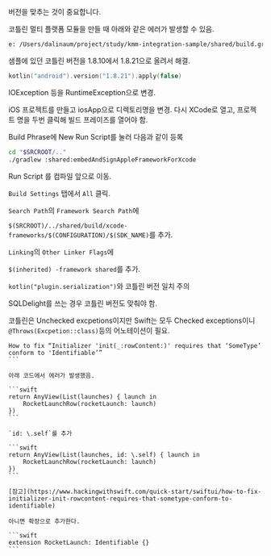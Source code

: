 버전을 맞추는 것이 중요합니다.

코틀린 멀티 플랫폼 모듈을 만들 때 아래와 같은 에러가 발생할 수 있음.

```sh
e: /Users/dalinaum/project/study/kmm-integration-sample/shared/build.gradle.kts:6:8: An annotation argument must be a compile-time constant
```

샘플에 있던 코틀린 버전을 1.8.10에서 1.8.21으로 올려서 해결.

```kotlin
kotlin("android").version("1.8.21").apply(false)
```

IOException 등을 RuntimeException으로 변경.

iOS 프로젝트를 만들고 iosApp으로 디렉토리명을 변경.
다시 XCode로 열고, 프로젝트 명을 두번 클릭해 빌드 프레이즈를 열어야 함.

Build Phrase에 New Run Script를 눌러 다음과 같이 등록

```sh
cd "$SRCROOT/.."
./gradlew :shared:embedAndSignAppleFrameworkForXcode
```

Run Script 를 컴파일 앞으로 이동.

`Build Settings` 탭에서 `All` 클릭.

`Search Path`의 `Framework Search Path`에 

`$(SRCROOT)/../shared/build/xcode-frameworks/$(CONFIGURATION)/$(SDK_NAME)`를 추가.

`Linking`의 `Other Linker Flags`에

`$(inherited) -framework shared`를 추가.

`kotlin("plugin.serialization")`와 코틀린 버전 일치 주의

SQLDelight를 쓰는 경우 코틀린 버전도 맞춰야 함.

코틀린은 Unchecked excpetions이지만 Swift는 모두 Checked exceptions이니 `@Throws(Excpetion::class)`등의 어노테이션이 필요.

````
How to fix “Initializer 'init(_:rowContent:)' requires that ‘SomeType’ conform to 'Identifiable’”
```

아래 코드에서 에러가 발생했음.

```swift
return AnyView(List(launches) { launch in
    RocketLaunchRow(rocketLaunch: launch)
})
```

`id: \.self`를 추가

```swift
return AnyView(List(launches, id: \.self) { launch in
    RocketLaunchRow(rocketLaunch: launch)
})
```

[참고](https://www.hackingwithswift.com/quick-start/swiftui/how-to-fix-initializer-init-rowcontent-requires-that-sometype-conform-to-identifiable)

아니면 확장으로 추가한다.

```swift
extension RocketLaunch: Identifiable {}
```